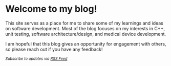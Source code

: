 # Welcome to my blog!
This site serves as a place for me to share some of my learnings and ideas on software development. Most of the blog focuses on my interests in C++, unit testing, software architecture/design, and medical device development.

I am hopeful that this blog gives an opportunity for engagement with others, so please reach out if you have any feedback!

<small>*Subscribe to updates via [RSS Feed](/feed_rss_created.xml)*</small>


